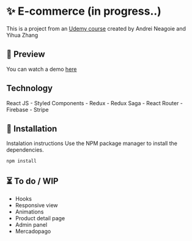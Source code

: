 # ✨ E-commerce (in progress..)

This is a project from an [Udemy course](https://www.udemy.com/course/complete-react-developer-zero-to-mastery/?utm_source=adwords&utm_medium=udemyads&utm_campaign=WebDevelopment_v.PROF_la.EN_cc.ROW_ti.8322&utm_content=deal4584&utm_term=_._ag_80385735315_._ad_437497334061_._kw__._de_c_._dm__._pl__._ti_dsa-774930035449_._li_1000042_._pd__._&matchtype=b&gclid=Cj0KCQiAifz-BRDjARIsAEElyGJSc1z4b8zBeiXcr1FvxVfPTa9dnNV9Oa7jffjLRAaV-bYgtoaJwGcaAoA0EALw_wcB) created by Andrei Neagoie and Yihua Zhang

## 🎨 Preview

You can watch a demo [here](https://db-ecommerce-app.herokuapp.com/)

## Technology

React JS - Styled Components - Redux - Redux Saga - React Router - Firebase - Stripe

## 🚀 Installation

Instalation instructions
Use the NPM package manager to install the dependencies.

```bash
npm install
```

## ⏳ To do / WIP

- Hooks
- Responsive view
- Animations
- Product detail page
- Admin panel
- Mercadopago

